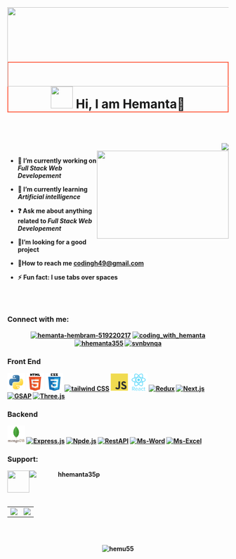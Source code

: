 
<img src="https://media.tenor.com/fNoz0ajm4f4AAAAC/welcom.gif" align="left" height="180" width="1000" />  
<br/> 
<br/>
<br/>
<br/>
<br/>
 <b><div align="center"><h1 style="border:2px solid Tomato;"><img src="https://i.gifer.com/origin/e0/e08f73642d422d94483c0ca96f737ac2_w200.gif" height="50" width="50">    Hi, I am Hemanta🚀</h1><div align="center"></b>
</div>
 
<br/>  

 

<br/>  
<br/>  

<img src="https://komarev.com/ghpvc/?username=hemu55&&style=flat-square" align="right" /> 

<br/> 
<img src="https://github.com/sourabmaity/sourabmaity/raw/main/assets/gif.gif" align="right" height="200" width="300" /> 
<b>
<div align="left">
 
- 🔭 I’m currently working on <i>Full Stack Web Developement</i>

- 🌱 I’m currently learning <i>Artificial intelligence</i>   
  

- ❓ Ask me about anything related to <i>Full Stack Web Developement</i>
  
 
- 🤩I’m looking for a good project  
  

- 📩How to reach me codingh49@gmail.com 
  

- ⚡ Fun fact: I use tabs over spaces  
<br/>  
<b/>
</div>

<br/>  

<h3 align="left">Connect with me:</h3>
<p align="left">   

<a href="https://www.linkedin.com/in/hemanta-hembram-04a186317/" target="_blank"><img align="center" src="https://raw.githubusercontent.com/rahuldkjain/github-profile-readme-generator/master/src/images/icons/Social/linked-in-alt.svg" alt="hemanta-hembram-519220217" height="30" width="40" title="LinkedIn"/></a>
<a href="https://www.instagram.com/codingh49/" target="blank"><img align="center" src="https://raw.githubusercontent.com/rahuldkjain/github-profile-readme-generator/master/src/images/icons/Social/instagram.svg" alt="coding_with_hemanta" height="30" width="40" title="Instagram"/></a>
 <a href="https://x.com/HemantaH73773" target="blank"><img align="center" src="https://raw.githubusercontent.com/rahuldkjain/github-profile-readme-generator/master/src/images/icons/Social/twitter.svg" alt="hhemanta355" height="30" width="40" title="Twitter"/></a>
<a href="https://discord.com/channels/@me" target="blank"><img align="center" src="https://raw.githubusercontent.com/rahuldkjain/github-profile-readme-generator/master/src/images/icons/Social/discord.svg" alt="svnbvnqa" height="30" width="40" title="Discord" /></a>
</p>

<h3 align="left">Front End </h3>
<p align="left"> 
<a href="https://www.python.org/" target="_blank"><img src="https://raw.githubusercontent.com/devicons/devicon/master/icons/python/python-original.svg" alt="python" width="40" height="40" title="Python"/></a>
<a href="https://www.w3schools.com/html/" target="_blank"><img src="https://raw.githubusercontent.com/devicons/devicon/master/icons/html5/html5-original-wordmark.svg" alt="css3" width="40" height="40" title="HTML5"/></a>  
<a href="https://www.w3schools.com/css/default.asp" target="_blank"><img src="https://raw.githubusercontent.com/devicons/devicon/master/icons/css3/css3-original-wordmark.svg" alt="css3" width="40" height="40" title="CSS3"/></a>  
<a href="https://tailwindcss.com/" target="_blank"><img src="https://tailwindcss.com/_next/static/media/tailwindcss-mark.3c5441fc7a190fb1800d4a5c7f07ba4b1345a9c8.svg" alt="tailwind CSS" width="40" height="40" title="Tailwind CSS"/></a>
<a href="https://www.w3schools.com/js/" target="_blank"><img src="https://raw.githubusercontent.com/devicons/devicon/master/icons/javascript/javascript-original.svg" alt="javascript" width="40" height="40" title="JavaScript"/></a>
<a href="https://react.dev/" target="_blank"><img src="https://raw.githubusercontent.com/devicons/devicon/master/icons/react/react-original-wordmark.svg" alt="react" width="40" height="40" title="React"/></a>
<a href="https://react.dev/" target="_blank"><img src="https://cdn.freebiesupply.com/logos/large/2x/redux-logo-png-transparent.png" alt="Redux" width="40" height="40" title="Redux"/></a>
<a href="https://react.dev/" target="_blank"><img src="https://testrigor.com/wp-content/uploads/2023/04/nextjs-logo.png" alt="Next.js" width="50" height="40" title="Next.js"/></a>
<a href="https://react.dev/" target="_blank"><img src="https://pbs.twimg.com/profile_images/1713633504431394816/h28jJ1qM_400x400.jpg" alt="GSAP" width="40" height="40" title="GSAP"/></a>
<a href="https://react.dev/" target="_blank"><img src="https://global.discourse-cdn.com/standard17/uploads/threejs/original/2X/e/e4f86d2200d2d35c30f7b1494e96b9595ebc2751.png" alt="Three.js" width="40" height="40" title="Three.js"/></a>
</p>
 <h3 align="left">Backend</h3>
 <p align="left">
<a href="https://www.mongodb.com/" target="_blank"><img src="https://raw.githubusercontent.com/devicons/devicon/master/icons/mongodb/mongodb-original-wordmark.svg" alt="mongodb" width="40" height="40" title="MongoDB"/></a>
<a href="https://react.dev/" target="_blank"><img src="https://w7.pngwing.com/pngs/925/447/png-transparent-express-js-node-js-javascript-mongodb-node-js-text-trademark-logo.png" alt="Express.js" width="40" height="40" title="Express.js"/></a>
<a href="https://react.dev/" target="_blank"><img src="https://upload.wikimedia.org/wikipedia/commons/thumb/d/d9/Node.js_logo.svg/640px-Node.js_logo.svg.png" alt="Npde.js" width="50" height="40" title="Node.js"/></a>
<a href="https://react.dev/" target="_blank"><img src="https://encrypted-tbn0.gstatic.com/images?q=tbn:ANd9GcRWcmGvkbtrPGYT2BJn0wrsYw6wdOHuBYuSBg&s" alt="RestAPI" width="50" height="40" title="RestAPI"/></a>
<a href="https://www.microsoft.com/en-in/microsoft-365/word" target="_blank"><img src="https://logos-world.net/wp-content/uploads/2020/03/Microsoft-Word-Logo.png" alt="Ms-Word" width="77" height="40" title="Word"/></a>
<a href="microsoft.com/en-in/microsoft-365/excel" target="_blank"> <img src="https://upload.wikimedia.org/wikipedia/commons/thumb/3/34/Microsoft_Office_Excel_%282019%E2%80%93present%29.svg/2203px-Microsoft_Office_Excel_%282019%E2%80%93present%29.svg.png" alt="Ms-Excel" width="47" height="40" title="Excel"/></a>
</p>




<h3 align="left">Support:</h3><img src="https://giffiles.alphacoders.com/215/215919.gif" align="left" height="50" width="50" />  
<p><a href="https://buymeacoffee.com/codingh49" target="_blank"> <img align="left" src="https://cdn.buymeacoffee.com/buttons/v2/default-yellow.png" height="50" width="210" alt="hhemanta35p" /></a></p><br><br>
<br/>  

  

<br/>  


<table><tr><td valign="top" width="50%">

<img src="https://github-readme-stats.vercel.app/api?username=hemu55&show_icons=true&count_private=true&hide_border=true" align="left" style="width: 100%" />

</td><td valign="top" width="50%">

<img src="https://github-readme-stats.vercel.app/api/top-langs/?username=hemu55&hide_border=true&layout=compact" align="left" style="width: 100%" />

</td></tr></table>  
<br>



<br/>
<p><img align="center" src="https://github-readme-streak-stats.herokuapp.com/?user=hemu55&" alt="hemu55" /></p>

